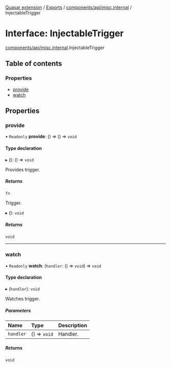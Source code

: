 [Quasar extension](../index.md) / [Exports](../modules.md) / [components/api/misc.internal](../modules/components_api_misc_internal.md) / InjectableTrigger

# Interface: InjectableTrigger

[components/api/misc.internal](../modules/components_api_misc_internal.md).InjectableTrigger

## Table of contents

### Properties

- [provide](components_api_misc_internal.InjectableTrigger.md#provide)
- [watch](components_api_misc_internal.InjectableTrigger.md#watch)

## Properties

### provide

• `Readonly` **provide**: () => () => `void`

#### Type declaration

▸ (): () => `void`

Provides trigger.

##### Returns

`fn`

Trigger.

▸ (): `void`

##### Returns

`void`

___

### watch

• `Readonly` **watch**: (`handler`: () => `void`) => `void`

#### Type declaration

▸ (`handler`): `void`

Watches trigger.

##### Parameters

| Name | Type | Description |
| :------ | :------ | :------ |
| `handler` | () => `void` | Handler. |

##### Returns

`void`
